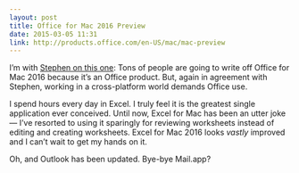 ```yaml
---
layout: post
title: Office for Mac 2016 Preview
date: 2015-03-05 11:31
link: http://products.office.com/en-US/mac/mac-preview
---
```


I’m with [Stephen on this one](http://www.512pixels.net/blog/2015/3/microsoft-launches-office-2016-for-mac-preview): Tons of people are going to write off Office for Mac 2016 because it’s an Office product. But, again in agreement with Stephen, working in a cross-platform world demands Office use.

I spend hours every day in Excel. I truly feel it is the greatest single application ever conceived. Until now, Excel for Mac has been an utter joke — I’ve resorted to using it sparingly for reviewing worksheets instead of editing and creating worksheets. Excel for Mac 2016 looks *vastly* improved and I can’t wait to get my hands on it.

Oh, and Outlook has been updated. Bye-bye Mail.app?